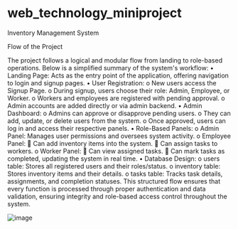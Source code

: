 # web_technology_miniproject
Inventory Management System 

Flow of the Project


The project follows a logical and modular flow from landing to role-based operations. Below is a simplified summary of the system's workflow:
•	Landing Page: Acts as the entry point of the application, offering navigation to login and signup pages.
•	User Registration:
o	New users access the Signup Page.
o	During signup, users choose their role: Admin, Employee, or Worker.
o	Workers and employees are registered with pending approval.
o	Admin accounts are added directly or via admin backend.
•	Admin Dashboard:
o	Admins can approve or disapprove pending users.
o	They can add, update, or delete users from the system.
o	Once approved, users can log in and access their respective panels.
•	Role-Based Panels:
o	Admin Panel: Manages user permissions and oversees system activity.
o	Employee Panel:
	Can add inventory items into the system.
	Can assign tasks to workers.
o	Worker Panel:
	Can view assigned tasks.
	Can mark tasks as completed, updating the system in real time.
•	Database Design:
o	users table: Stores all registered users and their roles/status.
o	inventory table: Stores inventory items and their details.
o	tasks table: Tracks task details, assignments, and completion statuses.
This structured flow ensures that every function is processed through proper authentication and data validation, ensuring integrity and role-based access control throughout the system.




![image](https://github.com/user-attachments/assets/f11d686e-d939-47cb-9cbd-e2ac7c27c5c6)
